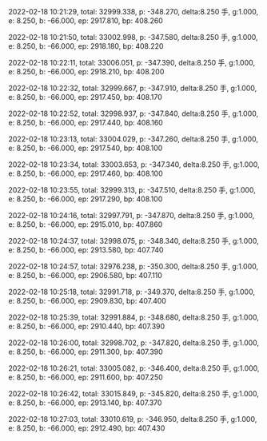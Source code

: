 2022-02-18 10:21:29, total: 32999.338, p: -348.270, delta:8.250 手, g:1.000, e: 8.250, b: -66.000, ep: 2917.810, bp: 408.260

2022-02-18 10:21:50, total: 33002.998, p: -347.580, delta:8.250 手, g:1.000, e: 8.250, b: -66.000, ep: 2918.180, bp: 408.220

2022-02-18 10:22:11, total: 33006.051, p: -347.390, delta:8.250 手, g:1.000, e: 8.250, b: -66.000, ep: 2918.210, bp: 408.200

2022-02-18 10:22:32, total: 32999.667, p: -347.910, delta:8.250 手, g:1.000, e: 8.250, b: -66.000, ep: 2917.450, bp: 408.170

2022-02-18 10:22:52, total: 32998.937, p: -347.840, delta:8.250 手, g:1.000, e: 8.250, b: -66.000, ep: 2917.440, bp: 408.160

2022-02-18 10:23:13, total: 33004.029, p: -347.260, delta:8.250 手, g:1.000, e: 8.250, b: -66.000, ep: 2917.540, bp: 408.100

2022-02-18 10:23:34, total: 33003.653, p: -347.340, delta:8.250 手, g:1.000, e: 8.250, b: -66.000, ep: 2917.460, bp: 408.100

2022-02-18 10:23:55, total: 32999.313, p: -347.510, delta:8.250 手, g:1.000, e: 8.250, b: -66.000, ep: 2917.290, bp: 408.100

2022-02-18 10:24:16, total: 32997.791, p: -347.870, delta:8.250 手, g:1.000, e: 8.250, b: -66.000, ep: 2915.010, bp: 407.860

2022-02-18 10:24:37, total: 32998.075, p: -348.340, delta:8.250 手, g:1.000, e: 8.250, b: -66.000, ep: 2913.580, bp: 407.740

2022-02-18 10:24:57, total: 32976.238, p: -350.300, delta:8.250 手, g:1.000, e: 8.250, b: -66.000, ep: 2906.580, bp: 407.110

2022-02-18 10:25:18, total: 32991.718, p: -349.370, delta:8.250 手, g:1.000, e: 8.250, b: -66.000, ep: 2909.830, bp: 407.400

2022-02-18 10:25:39, total: 32991.884, p: -348.680, delta:8.250 手, g:1.000, e: 8.250, b: -66.000, ep: 2910.440, bp: 407.390

2022-02-18 10:26:00, total: 32998.702, p: -347.820, delta:8.250 手, g:1.000, e: 8.250, b: -66.000, ep: 2911.300, bp: 407.390

2022-02-18 10:26:21, total: 33005.082, p: -346.400, delta:8.250 手, g:1.000, e: 8.250, b: -66.000, ep: 2911.600, bp: 407.250

2022-02-18 10:26:42, total: 33015.849, p: -345.820, delta:8.250 手, g:1.000, e: 8.250, b: -66.000, ep: 2913.140, bp: 407.370

2022-02-18 10:27:03, total: 33010.619, p: -346.950, delta:8.250 手, g:1.000, e: 8.250, b: -66.000, ep: 2912.490, bp: 407.430